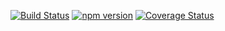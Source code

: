 [![Build Status](https://travis-ci.org/stopsopa/validator.svg?branch=v0.0.18)](https://travis-ci.org/stopsopa/validator)
[![npm version](https://badge.fury.io/js/%40stopsopa%2Fvalidator.svg)](https://badge.fury.io/js/%40stopsopa%2Fvalidator)
[![Coverage Status](https://coveralls.io/repos/github/stopsopa/validator/badge.svg?branch=v0.0.18)](https://coveralls.io/github/stopsopa/validator?branch=v0.0.18)




